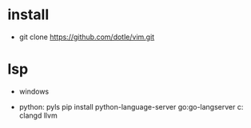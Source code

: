 # install
- git clone https://github.com/dotle/vim.git

# lsp
- windows
+ python: pyls
	pip install python-language-server
  go:go-langserver
  c: clangd llvm

